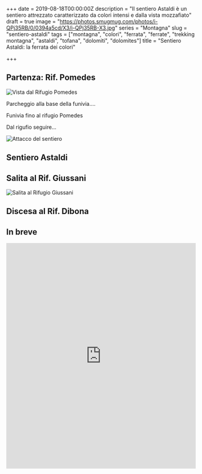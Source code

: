 +++
date = 2019-08-18T00:00:00Z
description = "Il sentiero Astaldi è un sentiero attrezzato caratterizzato da colori intensi e dalla vista mozzafiato"
draft = true
image = "https://photos.smugmug.com/photos/i-QPj35RB/0/0394a5cd/X3/i-QPj35RB-X3.jpg"
series = "Montagna"
slug = "sentiero-astaldi"
tags = ["montagna", "colori", "ferrata", "ferrate", "trekking montagna", "astaldi", "tofana", "dolomiti", "dolomites"]
title = "Sentiero Astaldi: la ferrata dei colori"

+++
## Partenza: Rif. Pomedes

![Vista dal Rifugio Pomedes](https://photos.smugmug.com/SpaceTimePoints/2019-08-18-SentieroAstaldi/i-q72PcFj/0/d3b8ab69/X3/2019-08-18-Sentiero_Astaldi-003_IMG_5230-X3.jpg)

Parcheggio alla base della funivia....

Funivia fino al rifugio Pomedes

Dal rigufio seguire...

![Attacco del sentiero](https://photos.smugmug.com/SpaceTimePoints/2019-08-18-SentieroAstaldi/i-6VhHsz4/0/e5c211c0/X3/2019-08-18-Sentiero_Astaldi-008_IMG_5235-X3.jpg)

## Sentiero Astaldi

## Salita al Rif. Giussani

![Salita al Rifugio Giussani](https://photos.smugmug.com/SpaceTimePoints/2019-08-18-SentieroAstaldi/i-ZfpjvLw/0/a28ab60e/X3/2019-08-18-Sentiero_Astaldi-069_IMG_5296-X3.jpg)

## Discesa al Rif. Dibona

## In breve 

<iframe src="https://www.komoot.com/tour/87211569/embed?profile=1" width="100%" height="600" frameborder="0" scrolling="no"></iframe>